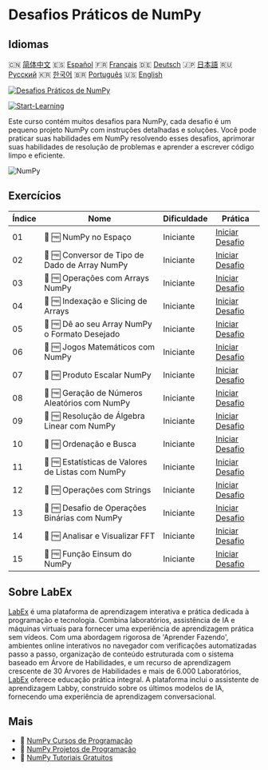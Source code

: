 # Desafios Práticos de NumPy

## Idiomas

🇨🇳 [简体中文](README_zh.md) 🇪🇸 [Español](README_es.md) 🇫🇷 [Français](README_fr.md) 🇩🇪 [Deutsch](README_de.md) 🇯🇵 [日本語](README_ja.md) 🇷🇺 [Русский](README_ru.md) 🇰🇷 [한국어](README_ko.md) 🇧🇷 [Português](README_pt.md) 🇺🇸 [English](README.md) 

[![Desafios Práticos de NumPy](https://cover-creator.labex.io/numpy-practice-challenges.png?lang=pt)](https://labex.io/pt/courses/numpy-practice-challenges)

[![Start-Learning](https://img.shields.io/badge/Start-Learning-whitesmoke?style=for-the-badge)](https://labex.io/pt/courses/numpy-practice-challenges)

Este curso contém muitos desafios para NumPy, cada desafio é um pequeno projeto NumPy com instruções detalhadas e soluções. Você pode praticar suas habilidades em NumPy resolvendo esses desafios, aprimorar suas habilidades de resolução de problemas e aprender a escrever código limpo e eficiente.

![NumPy](https://img.shields.io/badge/NumPy-whitesmoke?style=for-the-badge&logo=numpy)


## Exercícios

|   Índice | Nome                                              | Dificuldade   | Prática                                                                                                                                                     |
|----------|---------------------------------------------------|---------------|-------------------------------------------------------------------------------------------------------------------------------------------------------------|
|       01 | 🎯 🆓 NumPy no Espaço                             | Iniciante     | <a target='_blank' href='https://labex.io/pt/labs/numpy-numpy-in-space-33961?course=numpy-practice-challenges'>Iniciar Desafio</a>                          |
|       02 | 🎯 🆓 Conversor de Tipo de Dado de Array NumPy    | Iniciante     | <a target='_blank' href='https://labex.io/pt/labs/numpy-numpy-array-datatype-converter-9187?course=numpy-practice-challenges'>Iniciar Desafio</a>           |
|       03 | 🎯 🆓 Operações com Arrays NumPy                  | Iniciante     | <a target='_blank' href='https://labex.io/pt/labs/numpy-numpy-array-operation-8708?course=numpy-practice-challenges'>Iniciar Desafio</a>                    |
|       04 | 🎯 🆓 Indexação e Slicing de Arrays               | Iniciante     | <a target='_blank' href='https://labex.io/pt/labs/numpy-array-indexing-and-slicing-38504?course=numpy-practice-challenges'>Iniciar Desafio</a>              |
|       05 | 🎯 🆓 Dê ao seu Array NumPy o Formato Desejado    | Iniciante     | <a target='_blank' href='https://labex.io/pt/labs/numpy-make-numpy-array-your-shape-8687?course=numpy-practice-challenges'>Iniciar Desafio</a>              |
|       06 | 🎯 🆓 Jogos Matemáticos com NumPy                 | Iniciante     | <a target='_blank' href='https://labex.io/pt/labs/python-numpy-math-games-10?course=numpy-practice-challenges'>Iniciar Desafio</a>                          |
|       07 | 🎯 🆓 Produto Escalar NumPy                       | Iniciante     | <a target='_blank' href='https://labex.io/pt/labs/numpy-numpy-dot-product-8737?course=numpy-practice-challenges'>Iniciar Desafio</a>                        |
|       08 | 🎯 🆓 Geração de Números Aleatórios com NumPy     | Iniciante     | <a target='_blank' href='https://labex.io/pt/labs/numpy-random-number-generation-with-numpy-34635?course=numpy-practice-challenges'>Iniciar Desafio</a>     |
|       09 | 🎯 🆓 Resolução de Álgebra Linear com NumPy       | Iniciante     | <a target='_blank' href='https://labex.io/pt/labs/numpy-linear-algebra-solving-with-numpy-8000?course=numpy-practice-challenges'>Iniciar Desafio</a>        |
|       10 | 🎯 🆓 Ordenação e Busca                           | Iniciante     | <a target='_blank' href='https://labex.io/pt/labs/numpy-sorting-and-searching-154566?course=numpy-practice-challenges'>Iniciar Desafio</a>                  |
|       11 | 🎯 🆓 Estatísticas de Valores de Listas com NumPy | Iniciante     | <a target='_blank' href='https://labex.io/pt/labs/numpy-numpy-list-value-statistics-664?course=numpy-practice-challenges'>Iniciar Desafio</a>               |
|       12 | 🎯 🆓 Operações com Strings                       | Iniciante     | <a target='_blank' href='https://labex.io/pt/labs/python-string-operations-148882?course=numpy-practice-challenges'>Iniciar Desafio</a>                     |
|       13 | 🎯 🆓 Desafio de Operações Binárias com NumPy     | Iniciante     | <a target='_blank' href='https://labex.io/pt/labs/numpy-binary-operations-challenge-with-numpy-153823?course=numpy-practice-challenges'>Iniciar Desafio</a> |
|       14 | 🎯 🆓 Analisar e Visualizar FFT                   | Iniciante     | <a target='_blank' href='https://labex.io/pt/labs/numpy-analyze-and-visualize-fft-55715?course=numpy-practice-challenges'>Iniciar Desafio</a>               |
|       15 | 🎯 🆓 Função Einsum do NumPy                      | Iniciante     | <a target='_blank' href='https://labex.io/pt/labs/numpy-numpy-einsum-function-8001?course=numpy-practice-challenges'>Iniciar Desafio</a>                    |

## Sobre LabEx

[LabEx](https://labex.io) é uma plataforma de aprendizagem interativa e prática dedicada à programação e tecnologia. Combina laboratórios, assistência de IA e máquinas virtuais para fornecer uma experiência de aprendizagem prática sem vídeos. Com uma abordagem rigorosa de 'Aprender Fazendo', ambientes online interativos no navegador com verificações automatizadas passo a passo, organização de conteúdo estruturada com o sistema baseado em Árvore de Habilidades, e um recurso de aprendizagem crescente de 30 Árvores de Habilidades e mais de 6.000 Laboratórios, [LabEx](https://labex.io) oferece educação prática integral. A plataforma inclui o assistente de aprendizagem Labby, construído sobre os últimos modelos de IA, fornecendo uma experiência de aprendizagem conversacional.

## Mais

- 🔗 [NumPy Cursos de Programação](https://github.com/labex-labs/awesome-programming-courses)
- 🔗 [NumPy Projetos de Programação](https://github.com/labex-labs/awesome-programming-projects)
- 🔗 [NumPy Tutoriais Gratuitos](https://github.com/labex-labs/numpy-free-tutorials)

